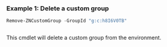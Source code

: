 ### Example 1: Delete a custom group
```powershell
Remove-ZNCustomGroup -GroupId "g:c:h8I6V0TB"
```

```output

```

This cmdlet will delete a custom group from the environment.
